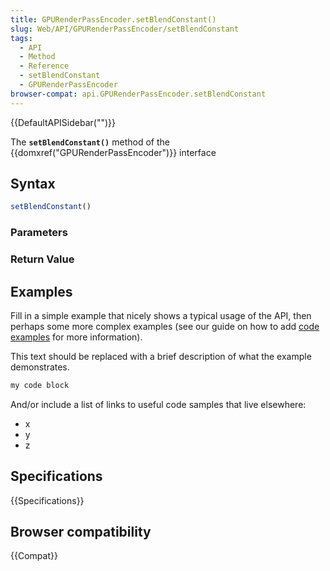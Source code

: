 ```yaml
---
title: GPURenderPassEncoder.setBlendConstant()
slug: Web/API/GPURenderPassEncoder/setBlendConstant
tags:
  - API
  - Method
  - Reference
  - setBlendConstant
  - GPURenderPassEncoder
browser-compat: api.GPURenderPassEncoder.setBlendConstant
---
```

{{DefaultAPISidebar("")}}

The **`setBlendConstant()`** method of the {{domxref("GPURenderPassEncoder")}} interface 

## Syntax

```js
setBlendConstant()
```

### Parameters



### Return Value



## Examples

Fill in a simple example that nicely shows a typical usage of the API, then perhaps some more complex examples (see our guide on how to add [code examples](/en-US/docs/MDN/Contribute/Structures/Code_examples) for more information).

This text should be replaced with a brief description of what the example demonstrates.

```js
my code block
```

And/or include a list of links to useful code samples that live elsewhere:

*   x
*   y
*   z

## Specifications

{{Specifications}}

## Browser compatibility

{{Compat}}

